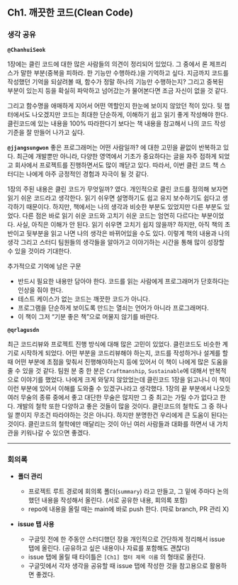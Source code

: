 ## **Ch1. 깨끗한 코드(Clean Code)**

### **생각 공유**

**`@ChanhuiSeok`**

1장에는 클린 코드에 대한 많은 사람들의 의견이 정리되어 있었다. 그 중에서 론 제프리스가 말한 부분(중복을 피하라. 한 기능만 수행하라.)을 기억하고 싶다. 지금까지 코드를 작성했던 기억을 되살려볼 때, 함수가 정말 하나의 기능만 수행하는지? 그리고 중복된 부분이 있는지 등을 확실히 파악하고 넘어갔는가 물어본다면 조금 자신이 없을 것 같다.

그리고 함수명을 애매하게 지어서 어떤 역할인지 한눈에 보이지 않았던 적이 있다. 뒷 챕터에서도 나오겠지만 코드는 최대한 단순하게, 이해하기 쉽고 읽기 좋게 작성해야 한다.
클린코드에 있는 내용을 100% 따라한다기 보다는 책 내용을 참고해서 나의 코드 작성 기준을 잘 만들어 나가고 싶다.


**`@jjangsungwon`** 
좋은 프로그래머는 어떤 사람일까? 에 대한 고민을 끝없이 반복하고 있다. 최근에 개발뿐만 아니라, 다양한 영역에서 기초가 중요하다는 글을 자주 접하게 되었고 회사에서 프로젝트를 진행하면서도 많이 깨닫고 있다. 따라서, 이번 클린 코드 책 스터디는 나에게 아주 긍정적인 경험과 자극이 될 것 같다.

1장의 주된 내용은 클린 코드가 무엇일까? 였다. 개인적으로 클린 코드를 정의해 보자면 읽기 쉬운 코드라고 생각한다. 읽기 쉬우면 설명하기도 쉽고 유지 보수하기도 쉽다고 생각하기 때문이다. 하지만, 책에서는 나의 생각과 비슷한 부분도 있었지만 다른 부분도 있었다. 다른 점은 바로 읽기 쉬운 코드와 고치기 쉬운 코드는 엄연히 다르다는 부분이었다. 사실, 아직은 이해가 안 된다. 읽기 쉬우면 고치기 쉽지 않을까? 하지만, 아직 책의 초반이고 뒷부분을 읽고 나면 나의 생각은 바뀌어있을 수도 있다. 이렇게 책의 내용과 나의 생각 그리고 스터디 팀원들의 생각들을 알아가고 이야기하는 시간을 통해 많이 성장할 수 있을 것이라 기대한다.

추가적으로 기억에 남은 구문
- 반드시 필요한 내용만 담아야 한다. 코드를 읽는 사람에게 프로그래머가 단호하다는 인상을 줘야 한다.
- 테스트 케이스가 없는 코드는 깨끗한 코드가 아니다.
- 프로그램을 단순하게 보이도록 만드는 열쇠는 언어가 아니라 프로그래머다.
- 이 책이 그저 “기분 좋은 책”으로 머물지 않기를 바란다.


**`@qrlagusdn`** 

최근 코드리뷰와 프로젝트 진행 방식에 대해 많은 고민이 있었다. 클린코드도 비슷한 계기로 시작하게 되었다. 어떤 부분을 코드리뷰해야 하는지, 코드를 작성하거나 설계를 할 때 어떤 부분에 초점을 맞춰서 진행해야하는지 등에 있어서 이 책이 나에게 많은 도움을 줄 수 있을 것 같다. 
팀원 분 중 한 분은 `Craftmanship`, `Sustainable`에 대해서 반복적으로 이야기를 했었다. 나에게 크게 와닿지 않았었는데 클린코드 1장을 읽고나니 이 책이 이런 부분에 있어서 이해를 도와줄 수 있겠구나라고 생각했다. 
1장의 끝 부분에서 나오듯 여러 무술의 종류 중에서 좋고 대단한 무술은 많지만 그 중 최고는 가릴 수가 없다고 한다. 개발의 철학 또한 다양하고 좋은 것들이 많을 것이다. 클린코드의 철학도 그 중 하나일 뿐이지 무조건 따라야하는 것은 아니다. 하지만 분명한건 우리에게 큰 도움이 된다는 것이다. 클린코드의 철학에만 매달리는 것이 아닌 여러 사람들과 대화를 하면서 내 가치관을 키워나갈 수 있으면 좋겠다. 

---

### **회의록**

- **폴더 관리**
  - 프로젝트 루트 경로에 회의록 폴더(`summary`) 라고 만들고, 그 밑에 주마다 논의했던 내용을 작성해서 올린다. (서로 공유한 내용, 회의록 포함)
  - repo에 내용을 올릴 때는 main에 바로 push 한다. (따로 branch, PR 관리 X)

- **issue 탭 사용**
  - 구글밋 전에 한 주동안 스터디했던 장을 개인적으로 간단하게 정리해서 issue 탭에 올린다. (공유하고 싶은 내용이나 자료를 포함해도 괜찮다)
  - issue 탭에 올릴 때 타이틀은 `[Ch1] 챕터 제목 이름` 의 형태로 올린다.
  - 구글밋에서 각자 생각을 공유할 때 issue 탭에 작성한 것을 참고용으로 활용하면 좋겠다.
